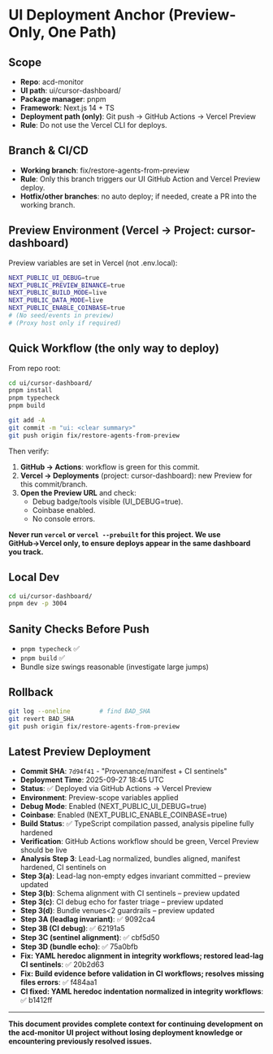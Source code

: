 # UI Deployment Anchor (Preview-Only, One Path)

## Scope
- **Repo**: acd-monitor
- **UI path**: ui/cursor-dashboard/
- **Package manager**: pnpm
- **Framework**: Next.js 14 + TS
- **Deployment path (only)**: Git push → GitHub Actions → Vercel Preview
- **Rule**: Do not use the Vercel CLI for deploys.

## Branch & CI/CD
- **Working branch**: fix/restore-agents-from-preview
- **Rule**: Only this branch triggers our UI GitHub Action and Vercel Preview deploy.
- **Hotfix/other branches**: no auto deploy; if needed, create a PR into the working branch.

## Preview Environment (Vercel → Project: cursor-dashboard)

Preview variables are set in Vercel (not .env.local):

```bash
NEXT_PUBLIC_UI_DEBUG=true
NEXT_PUBLIC_PREVIEW_BINANCE=true
NEXT_PUBLIC_BUILD_MODE=live
NEXT_PUBLIC_DATA_MODE=live
NEXT_PUBLIC_ENABLE_COINBASE=true
# (No seed/events in preview)
# (Proxy host only if required)
```

## Quick Workflow (the only way to deploy)

From repo root:

```bash
cd ui/cursor-dashboard/
pnpm install
pnpm typecheck
pnpm build

git add -A
git commit -m "ui: <clear summary>"
git push origin fix/restore-agents-from-preview
```

Then verify:
1. **GitHub → Actions**: workflow is green for this commit.
2. **Vercel → Deployments** (project: cursor-dashboard): new Preview for this commit/branch.
3. **Open the Preview URL** and check:
   - Debug badge/tools visible (UI_DEBUG=true).
   - Coinbase enabled.
   - No console errors.

**Never run `vercel` or `vercel --prebuilt` for this project. We use GitHub→Vercel only, to ensure deploys appear in the same dashboard you track.**

## Local Dev

```bash
cd ui/cursor-dashboard/
pnpm dev -p 3004
```

## Sanity Checks Before Push
- `pnpm typecheck` ✅
- `pnpm build` ✅
- Bundle size swings reasonable (investigate large jumps)

## Rollback

```bash
git log --oneline        # find BAD_SHA
git revert BAD_SHA
git push origin fix/restore-agents-from-preview
```

## Latest Preview Deployment

- **Commit SHA**: `7d94f41` - "Provenance/manifest + CI sentinels"
- **Deployment Time**: 2025-09-27 18:45 UTC
- **Status**: ✅ Deployed via GitHub Actions → Vercel Preview
- **Environment**: Preview-scope variables applied
- **Debug Mode**: Enabled (NEXT_PUBLIC_UI_DEBUG=true)
- **Coinbase**: Enabled (NEXT_PUBLIC_ENABLE_COINBASE=true)
- **Build Status**: ✅ TypeScript compilation passed, analysis pipeline fully hardened
- **Verification**: GitHub Actions workflow should be green, Vercel Preview should be live
- **Analysis Step 3**: Lead-Lag normalized, bundles aligned, manifest hardened, CI sentinels on
- **Step 3(a)**: Lead-lag non-empty edges invariant committed – preview updated
- **Step 3(b)**: Schema alignment with CI sentinels – preview updated  
- **Step 3(c)**: CI debug echo for faster triage – preview updated
- **Step 3(d)**: Bundle venues<2 guardrails – preview updated
- **Step 3A (leadlag invariant)**: ✅ 9092ca4
- **Step 3B (CI debug)**: ✅ 62191a5
- **Step 3C (sentinel alignment)**: ✅ cbf5d50
- **Step 3D (bundle echo)**: ✅ 75a0bfb
- **Fix: YAML heredoc alignment in integrity workflows; restored lead-lag CI sentinels**: ✅ 20b2d63
- **Fix: Build evidence before validation in CI workflows; resolves missing files errors**: ✅ f484aa1
- **CI fixed: YAML heredoc indentation normalized in integrity workflows**: ✅ b1412ff

---

**This document provides complete context for continuing development on the acd-monitor UI project without losing deployment knowledge or encountering previously resolved issues.**